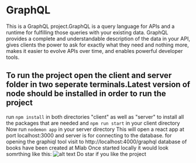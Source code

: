 # GraphQL
This is a GraphQL project.GraphQL is a query language for APIs and a runtime for fulfilling those queries with your existing data. GraphQL provides a complete and understandable description of the data in your API, gives clients the power to ask for exactly what they need and nothing more, makes it easier to evolve APIs over time, and enables powerful developer tools.

## To run the project open the client and server folder in two seperate terminals.Latest version of node should be installed in order to run the project
run `npm install` in both directories "client" as well as "server" to install all the packages that are needed
and `npm run start` in your client directory
Now run `nodemon app` in your server directory
This will open a react app at port localhost:3000
and  server is for connecting to the database.
for opening the graphiql tool visit to http://localhost:4000/graphql
database of books have been created at Mlab 
Once started locally it would look somrthing like this:
![alt text](https://github.com/mridul-netizen/graphql/blob/main/Screenshot%20(765).png)
Do star if you like the project
